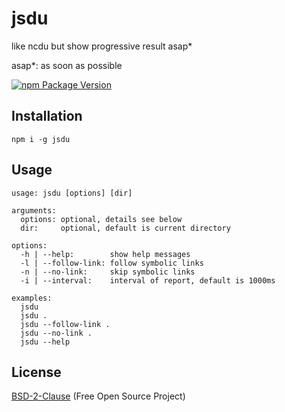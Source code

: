 # jsdu

like ncdu but show progressive result asap*

asap*: as soon as possible

[![npm Package Version](https://img.shields.io/npm/v/jsdu.svg?maxAge=2592000)](https://www.npmjs.com/package/jsdu)

## Installation
```shell
npm i -g jsdu
```

## Usage
```
usage: jsdu [options] [dir]

arguments:
  options: optional, details see below
  dir:     optional, default is current directory

options:
  -h | --help:        show help messages
  -l | --follow-link: follow symbolic links
  -n | --no-link:     skip symbolic links
  -i | --interval:    interval of report, default is 1000ms

examples:
  jsdu
  jsdu .
  jsdu --follow-link .
  jsdu --no-link .
  jsdu --help
```

## License
[BSD-2-Clause](./LICENSE) (Free Open Source Project)
